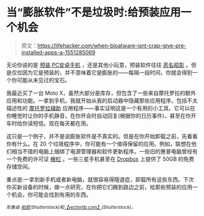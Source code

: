 # 当“膨胀软件”不是垃圾时:给预装应用一个机会

> 原文：<https://lifehacker.com/when-bloatware-isnt-crap-give-pre-installed-apps-a-1551285069>

无论你说的是 [预装 PC](https://lifehacker.com/can-i-reinstall-windows-on-my-computer-without-the-bloa-1512345361)[安卓手机](http://lifehacker.com/how-to-fix-androids-biggest-annoyances-2013-edition-1488535064) ，还是其他小玩意，预装软件往往 [恶名昭彰](http://lifehacker.com/the-pc-decrapifier-detects-more-bloatware-385741) 。但是仅仅因为它是预装的，并不意味着它是膨胀的——每隔一段时间，你就会得到一个你可能从未见过的宝石。



我最近买了一台 Moto X，虽然大部分是库存，但包含了一些来自摩托罗拉的额外应用和功能。一拿到手机，我就开始从我的启动器中隐藏那些应用程序，包括不太描述性的 [摩托罗拉辅助](https://play.google.com/store/apps/details?id=com.motorola.contextual.smartrules2) 应用程序——事实证明这是一个有用的小工具。它可以在你睡觉时让你的手机静音，在你开会时自动回复(根据你的日历事件)，甚至在你开车时给你读短信。现在每天都在用。

这只是一个例子，并不是说膨胀软件是不真实的。但是在你开始卸载之前，先看看你有什么。在 20 个垃圾程序中，你可能有一个值得保留的应用。例如，联想在他们相当不错的电脑上捆绑了电源管理器和软件更新程序。一些旧的惠普电脑曾经有一个免费的许可证 [栅栏](https://lifehacker.com/fences-is-a-seriously-awesome-desktop-icon-organizer-5147316) 。一些三星手机甚至在 [Dropbox](https://www.dropbox.com/) 上提供了 50GB 的免费存储空间。

重点是:一拿到新手机或者新电脑，就很容易得隧道症，卸载所有这些东西。下次你买新设备的时候，做一点研究，在你把它们踢到路边之前，给那些预装的应用一个机会。你可能会找到有用的东西。

*<small>形象由</small>* [*<small>帕若</small>*](http://www.shutterstock.com/pic.mhtml?id=116861788&src=id)*<small>(Shutterstock)和</small>*[*<small>【vectorlib.com】</small>*](http://www.shutterstock.com/pic.mhtml?id=112433756&src=id)*<small>(Shutterstock)。</small>*